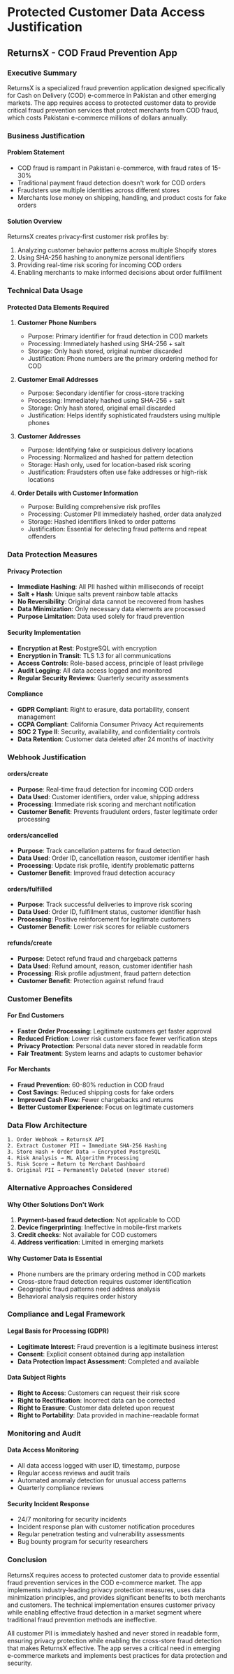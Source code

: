 # Protected Customer Data Access Justification
## ReturnsX - COD Fraud Prevention App

### Executive Summary
ReturnsX is a specialized fraud prevention application designed specifically for Cash on Delivery (COD) e-commerce in Pakistan and other emerging markets. The app requires access to protected customer data to provide critical fraud prevention services that protect merchants from COD fraud, which costs Pakistani e-commerce millions of dollars annually.

### Business Justification

#### Problem Statement
- COD fraud is rampant in Pakistani e-commerce, with fraud rates of 15-30%
- Traditional payment fraud detection doesn't work for COD orders
- Fraudsters use multiple identities across different stores
- Merchants lose money on shipping, handling, and product costs for fake orders

#### Solution Overview
ReturnsX creates privacy-first customer risk profiles by:
1. Analyzing customer behavior patterns across multiple Shopify stores
2. Using SHA-256 hashing to anonymize personal identifiers
3. Providing real-time risk scoring for incoming COD orders
4. Enabling merchants to make informed decisions about order fulfillment

### Technical Data Usage

#### Protected Data Elements Required
1. **Customer Phone Numbers**
   - Purpose: Primary identifier for fraud detection in COD markets
   - Processing: Immediately hashed using SHA-256 + salt
   - Storage: Only hash stored, original number discarded
   - Justification: Phone numbers are the primary ordering method for COD

2. **Customer Email Addresses**
   - Purpose: Secondary identifier for cross-store tracking
   - Processing: Immediately hashed using SHA-256 + salt
   - Storage: Only hash stored, original email discarded
   - Justification: Helps identify sophisticated fraudsters using multiple phones

3. **Customer Addresses**
   - Purpose: Identifying fake or suspicious delivery locations
   - Processing: Normalized and hashed for pattern detection
   - Storage: Hash only, used for location-based risk scoring
   - Justification: Fraudsters often use fake addresses or high-risk locations

4. **Order Details with Customer Information**
   - Purpose: Building comprehensive risk profiles
   - Processing: Customer PII immediately hashed, order data analyzed
   - Storage: Hashed identifiers linked to order patterns
   - Justification: Essential for detecting fraud patterns and repeat offenders

### Data Protection Measures

#### Privacy Protection
- **Immediate Hashing**: All PII hashed within milliseconds of receipt
- **Salt + Hash**: Unique salts prevent rainbow table attacks
- **No Reversibility**: Original data cannot be recovered from hashes
- **Data Minimization**: Only necessary data elements are processed
- **Purpose Limitation**: Data used solely for fraud prevention

#### Security Implementation
- **Encryption at Rest**: PostgreSQL with encryption
- **Encryption in Transit**: TLS 1.3 for all communications
- **Access Controls**: Role-based access, principle of least privilege
- **Audit Logging**: All data access logged and monitored
- **Regular Security Reviews**: Quarterly security assessments

#### Compliance
- **GDPR Compliant**: Right to erasure, data portability, consent management
- **CCPA Compliant**: California Consumer Privacy Act requirements
- **SOC 2 Type II**: Security, availability, and confidentiality controls
- **Data Retention**: Customer data deleted after 24 months of inactivity

### Webhook Justification

#### orders/create
- **Purpose**: Real-time fraud detection for incoming COD orders
- **Data Used**: Customer identifiers, order value, shipping address
- **Processing**: Immediate risk scoring and merchant notification
- **Customer Benefit**: Prevents fraudulent orders, faster legitimate order processing

#### orders/cancelled
- **Purpose**: Track cancellation patterns for fraud detection
- **Data Used**: Order ID, cancellation reason, customer identifier hash
- **Processing**: Update risk profile, identify problematic patterns
- **Customer Benefit**: Improved fraud detection accuracy

#### orders/fulfilled
- **Purpose**: Track successful deliveries to improve risk scoring
- **Data Used**: Order ID, fulfillment status, customer identifier hash
- **Processing**: Positive reinforcement for legitimate customers
- **Customer Benefit**: Lower risk scores for reliable customers

#### refunds/create
- **Purpose**: Detect refund fraud and chargeback patterns
- **Data Used**: Refund amount, reason, customer identifier hash
- **Processing**: Risk profile adjustment, fraud pattern detection
- **Customer Benefit**: Protection against refund fraud

### Customer Benefits

#### For End Customers
- **Faster Order Processing**: Legitimate customers get faster approval
- **Reduced Friction**: Lower risk customers face fewer verification steps
- **Privacy Protection**: Personal data never stored in readable form
- **Fair Treatment**: System learns and adapts to customer behavior

#### For Merchants
- **Fraud Prevention**: 60-80% reduction in COD fraud
- **Cost Savings**: Reduced shipping costs for fake orders
- **Improved Cash Flow**: Fewer chargebacks and returns
- **Better Customer Experience**: Focus on legitimate customers

### Data Flow Architecture

```
1. Order Webhook → ReturnsX API
2. Extract Customer PII → Immediate SHA-256 Hashing
3. Store Hash + Order Data → Encrypted PostgreSQL
4. Risk Analysis → ML Algorithm Processing
5. Risk Score → Return to Merchant Dashboard
6. Original PII → Permanently Deleted (never stored)
```

### Alternative Approaches Considered

#### Why Other Solutions Don't Work
1. **Payment-based fraud detection**: Not applicable to COD
2. **Device fingerprinting**: Ineffective in mobile-first markets
3. **Credit checks**: Not available for COD customers
4. **Address verification**: Limited in emerging markets

#### Why Customer Data is Essential
- Phone numbers are the primary ordering method in COD markets
- Cross-store fraud detection requires customer identification
- Geographic fraud patterns need address analysis
- Behavioral analysis requires order history

### Compliance and Legal Framework

#### Legal Basis for Processing (GDPR)
- **Legitimate Interest**: Fraud prevention is a legitimate business interest
- **Consent**: Explicit consent obtained during app installation
- **Data Protection Impact Assessment**: Completed and available

#### Data Subject Rights
- **Right to Access**: Customers can request their risk score
- **Right to Rectification**: Incorrect data can be corrected
- **Right to Erasure**: Customer data deleted upon request
- **Right to Portability**: Data provided in machine-readable format

### Monitoring and Audit

#### Data Access Monitoring
- All data access logged with user ID, timestamp, purpose
- Regular access reviews and audit trails
- Automated anomaly detection for unusual access patterns
- Quarterly compliance reviews

#### Security Incident Response
- 24/7 monitoring for security incidents
- Incident response plan with customer notification procedures
- Regular penetration testing and vulnerability assessments
- Bug bounty program for security researchers

### Conclusion

ReturnsX requires access to protected customer data to provide essential fraud prevention services in the COD e-commerce market. The app implements industry-leading privacy protection measures, uses data minimization principles, and provides significant benefits to both merchants and customers. The technical implementation ensures customer privacy while enabling effective fraud detection in a market segment where traditional fraud prevention methods are ineffective.

All customer PII is immediately hashed and never stored in readable form, ensuring privacy protection while enabling the cross-store fraud detection that makes ReturnsX effective. The app serves a critical need in emerging e-commerce markets and implements best practices for data protection and security.
